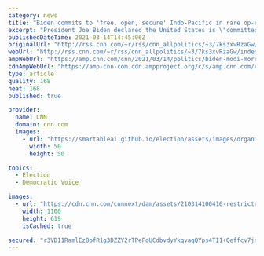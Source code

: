 ```yaml
---
category: news
title: "Biden commits to 'free, open, secure' Indo-Pacific in rare op-ed with 'Quad' members"
excerpt: "President Joe Biden declared the United States is \"committed to a free, open, secure and prosperous Indo-Pacific region\" in a rare op-ed penned with the leaders of India, Australia and Japan.\n    \n"
publishedDateTime: 2021-03-14T14:45:06Z
originalUrl: "http://rss.cnn.com/~r/rss/cnn_allpolitics/~3/7ks3xvRzaGw/index.html"
webUrl: "http://rss.cnn.com/~r/rss/cnn_allpolitics/~3/7ks3xvRzaGw/index.html"
ampWebUrl: "https://amp.cnn.com/cnn/2021/03/14/politics/biden-modi-morrison-suga-quad-op-ed/index.html"
cdnAmpWebUrl: "https://amp-cnn-com.cdn.ampproject.org/c/s/amp.cnn.com/cnn/2021/03/14/politics/biden-modi-morrison-suga-quad-op-ed/index.html"
type: article
quality: 168
heat: 168
published: true

provider:
  name: CNN
  domain: cnn.com
  images:
    - url: "https://smartableai.github.io/election/assets/images/organizations/cnn.com-50x50.jpg"
      width: 50
      height: 50

topics:
  - Election
  - Democratic Voice

images:
  - url: "https://cdn.cnn.com/cnnnext/dam/assets/210314100416-restricted-01-joe-biden-quad-meeting-0312-super-tease.jpg"
    width: 1100
    height: 619
    isCached: true

secured: "r3VD11RamlEz8ofR1g3DZZY2rTPeFoUCdbvdyYkqvaqQYps4TI1+Qeffcv7jnuf4/D+YvLJ/H0mAoX8Lhy2D8zlMwtSU2QGaMDX5IvBKkHkUIZtug5pZSlr7lmb5eloJpvsenuHtATVMITwZxoJwAt0HfqqGw81NWT9A4H3pOkrL5WLBOi5xuD18Z3KKaXHZ8JKiG5Au4iNgnPCB8WL8klr/qNkKm9Xi9ZKdv6vOaQAgRO8XSfVuB3L13ph8xivYv1Gzn7kdT57DYPoWRDqvJRgudcyzLDgfovozBFBDksEZEyNljfzFRlqUCfMtCCHKPFZkEysuRpqBAvE7axTpyNJIwO/Xi0/9BGaQzC+jFIk=;/8RDyfcnQw76hkYGAyHYig=="
---
```


